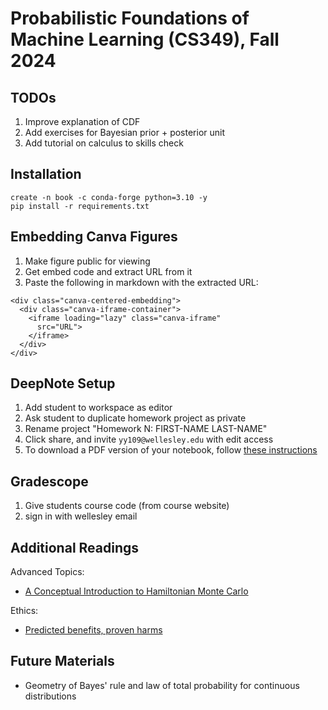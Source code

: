
# Probabilistic Foundations of Machine Learning (CS349), Fall 2024

## TODOs

1. Improve explanation of CDF
2. Add exercises for Bayesian prior + posterior unit
3. Add tutorial on calculus to skills check



## Installation

```
create -n book -c conda-forge python=3.10 -y
pip install -r requirements.txt
```


## Embedding Canva Figures

1. Make figure public for viewing
2. Get embed code and extract URL from it
3. Paste the following in markdown with the extracted URL:
```
<div class="canva-centered-embedding">
  <div class="canva-iframe-container">
    <iframe loading="lazy" class="canva-iframe"
      src="URL">
    </iframe>
  </div>
</div>
```


## DeepNote Setup

1. Add student to workspace as editor
2. Ask student to duplicate homework project as private
3. Rename project "Homework N: FIRST-NAME LAST-NAME"
4. Click share, and invite `yy109@wellesley.edu` with edit access
5. To download a PDF version of your notebook, follow [these instructions](https://deepnote.com/docs/export-pdf)


## Gradescope

1. Give students course code (from course website)
2. sign in with wellesley email


## Additional Readings

Advanced Topics:
* [A Conceptual Introduction to Hamiltonian Monte Carlo](https://arxiv.org/pdf/1701.02434)


Ethics:
* [Predicted benefits, proven harms](https://thesociologicalreview.org/magazine/june-2023/artificial-intelligence/predicted-benefits-proven-harms/)


## Future Materials

* Geometry of Bayes' rule and law of total probability for continuous distributions
